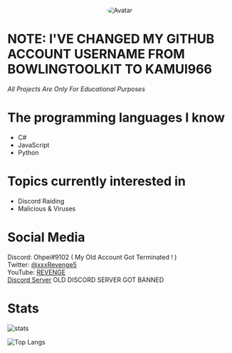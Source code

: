 <p align="center">
  <a>
<img src="https://cdn.discordapp.com/attachments/699442213540724806/743178070101458965/1531071930_1517087115_1516939666_1495492931_tumblr_oancbjkgyF1uedxbxo2_500.gif" alt="Avatar" style="border-radius: 75%;">
  </a><br>
  
# NOTE: I'VE CHANGED MY GITHUB ACCOUNT USERNAME FROM BOWLINGTOOLKIT TO KAMUI966

*All Projects Are Only For Educational Purposes*

# The programming languages I know
- C#
- JavaScript
- Python

# Topics currently interested in
- Discord Raiding
- Malicious & Viruses

# Social Media
Discord: Ohpei#9102 ( My Old Account Got Terminated ! )
<br>
Twitter: [@xxxRevenge5](https://twitter.com/xxxRevenge5)
<br>
YouTube: [REVENGE](https://www.youtube.com/channel/UCPwO0Ho4BbnFp2tPNP2uW_g)
<br>
[Discord Server](https://discord.gg/npFXCfn) OLD DISCORD SERVER GOT BANNED


# Stats
![stats](https://github-readme-stats.vercel.app/api?username=Ohpeii&show_icons=true&theme=radical) 

![Top Langs](https://github-readme-stats.vercel.app/api/top-langs/?username=Ohpeii&theme=radical)
